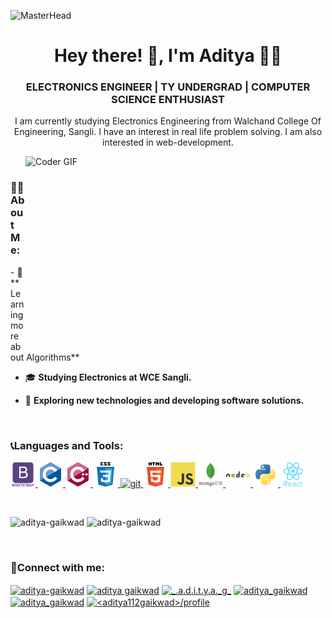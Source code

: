 ![MasterHead](https://media-exp1.licdn.com/dms/image/C5616AQGvwDgvt1OfZA/profile-displaybackgroundimage-shrink_350_1400/0/1629461254876?e=1634774400&v=beta&t=pZd-j2WzYFqhkuWS3BrXdMDQwZCo9BL8otABlJ98yTM)

<h1 align="center">Hey there! 👋, I'm Aditya 👨‍💻</h1>
<h3 align="center">ELECTRONICS ENGINEER | TY UNDERGRAD | COMPUTER SCIENCE ENTHUSIAST</h3>
<p align="center">I am currently studying Electronics Engineering from Walchand College Of Engineering, Sangli. I have an interest in real life problem solving. I am also interested in web-development.</p>
<img src="https://miro.medium.com/max/2800/1*BU7f02LeQeELztqxa8eCmw.gif" align="right" alt="Coder GIF" width="480" height="300">
<br>

<h3 align="left">👨‍💻About Me:</h3>
- 🌱 **Learning more about Algorithms**

- 🎓 **Studying Electronics at WCE Sangli.**

- 🤔 **Exploring new technologies and developing software solutions.**


<br>

<h3 align="left">📞Languages and Tools:</h3>
<p align="left"> <a href="https://getbootstrap.com" target="_blank"> <img src="https://raw.githubusercontent.com/devicons/devicon/master/icons/bootstrap/bootstrap-plain-wordmark.svg" alt="bootstrap" width="40" height="40"/> </a> <a href="https://www.cprogramming.com/" target="_blank"> <img src="https://raw.githubusercontent.com/devicons/devicon/master/icons/c/c-original.svg" alt="c" width="40" height="40"/> </a> <a href="https://www.w3schools.com/cpp/" target="_blank"> <img src="https://raw.githubusercontent.com/devicons/devicon/master/icons/cplusplus/cplusplus-original.svg" alt="cplusplus" width="40" height="40"/> </a> <a href="https://www.w3schools.com/css/" target="_blank"> <img src="https://raw.githubusercontent.com/devicons/devicon/master/icons/css3/css3-original-wordmark.svg" alt="css3" width="40" height="40"/> </a> <a href="https://git-scm.com/" target="_blank"> <img src="https://www.vectorlogo.zone/logos/git-scm/git-scm-icon.svg" alt="git" width="40" height="40"/> </a> <a href="https://www.w3.org/html/" target="_blank"> <img src="https://raw.githubusercontent.com/devicons/devicon/master/icons/html5/html5-original-wordmark.svg" alt="html5" width="40" height="40"/> </a> <a href="https://developer.mozilla.org/en-US/docs/Web/JavaScript" target="_blank"> <img src="https://raw.githubusercontent.com/devicons/devicon/master/icons/javascript/javascript-original.svg" alt="javascript" width="40" height="40"/> </a> <a href="https://www.mongodb.com/" target="_blank"> <img src="https://raw.githubusercontent.com/devicons/devicon/master/icons/mongodb/mongodb-original-wordmark.svg" alt="mongodb" width="40" height="40"/> </a> <a href="https://nodejs.org" target="_blank"> <img src="https://raw.githubusercontent.com/devicons/devicon/master/icons/nodejs/nodejs-original-wordmark.svg" alt="nodejs" width="40" height="40"/> </a> <a href="https://www.python.org" target="_blank"> <img src="https://raw.githubusercontent.com/devicons/devicon/master/icons/python/python-original.svg" alt="python" width="40" height="40"/> </a> <a href="https://reactjs.org/" target="_blank"> <img src="https://raw.githubusercontent.com/devicons/devicon/master/icons/react/react-original-wordmark.svg" alt="react" width="40" height="40"/> </a> </p>

<br>

<p><img align="left" src="https://github-readme-stats.vercel.app/api/top-langs?username=aditya-gaikwad&show_icons=true&locale=en&layout=compact" alt="aditya-gaikwad" /></p>

<p>&nbsp;<img src="https://github-readme-stats.vercel.app/api?username=aditya-gaikwad&show_icons=true&locale=en" alt="aditya-gaikwad" /></p>

<br>
<h3 align="left">🎲Connect with me:</h3>
<p align="left">
<a href="https://linkedin.com/in/aditya-gaikwad" target="blank"><img align="center" src="https://raw.githubusercontent.com/rahuldkjain/github-profile-readme-generator/master/src/images/icons/Social/linked-in-alt.svg" alt="aditya-gaikwad" height="30" width="40" /></a>
<a href="https://fb.com/aditya gaikwad" target="blank"><img align="center" src="https://raw.githubusercontent.com/rahuldkjain/github-profile-readme-generator/master/src/images/icons/Social/facebook.svg" alt="aditya gaikwad" height="30" width="40" /></a>
<a href="https://instagram.com/_.a.d.i.t.y.a._g_" target="blank"><img align="center" src="https://raw.githubusercontent.com/rahuldkjain/github-profile-readme-generator/master/src/images/icons/Social/instagram.svg" alt="_.a.d.i.t.y.a._g_" height="30" width="40" /></a>
<a href="https://www.codechef.com/users/aditya_gaikwad" target="blank"><img align="center" src="https://cdn.jsdelivr.net/npm/simple-icons@3.1.0/icons/codechef.svg" alt="aditya_gaikwad" height="30" width="40" /></a>
<a href="https://www.leetcode.com/aditya_gaikwad" target="blank"><img align="center" src="https://raw.githubusercontent.com/rahuldkjain/github-profile-readme-generator/master/src/images/icons/Social/leet-code.svg" alt="aditya_gaikwad" height="30" width="40" /></a>
<a href="https://auth.geeksforgeeks.org/user/<aditya112gaikwad>/profile" target="blank"><img align="center" src="https://raw.githubusercontent.com/rahuldkjain/github-profile-readme-generator/master/src/images/icons/Social/geeks-for-geeks.svg" alt="<aditya112gaikwad>/profile" height="30" width="40" /></a>
</p>
